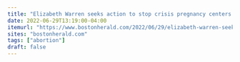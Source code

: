 ```yaml
---
title: "Elizabeth Warren seeks action to stop crisis pregnancy centers that ‘front’ as abortion providers"
date: 2022-06-29T13:19:00-04:00
itemurl: "https://www.bostonherald.com/2022/06/29/elizabeth-warren-seeks-action-to-stop-crisis-pregnancy-centers-that-front-as-abortion-providers/"
sites: "bostonherald.com"
tags: ["abortion"]
draft: false
---
```


